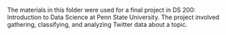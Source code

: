 The materials in this folder were used for a final project in DS 200: Introduction to Data Science at Penn State University.
The project involved gathering, classifying, and analyzing Twitter data about a topic.
